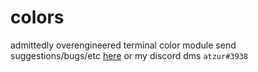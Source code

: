 # colors

admittedly overengineered terminal color module
send suggestions/bugs/etc [here](https://github.com/atzuur/colors/issues) or my discord dms `atzur#3938`
